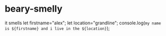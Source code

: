 # beary-smelly
it smells
let firstname="alex";
let location="grandline";
console.log(`my name is ${firstname} and i live in the ${location}`);














